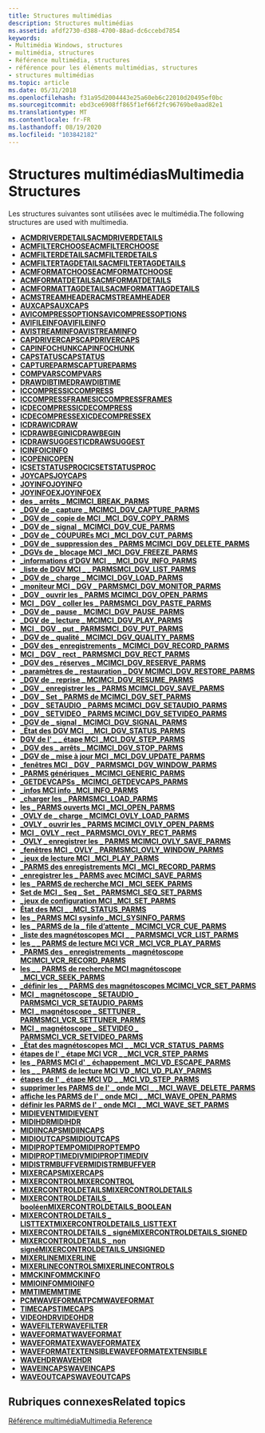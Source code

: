 ```yaml
---
title: Structures multimédias
description: Structures multimédias
ms.assetid: afdf2730-d388-4700-88ad-dc6ccebd7854
keywords:
- Multimédia Windows, structures
- multimédia, structures
- Référence multimédia, structures
- référence pour les éléments multimédias, structures
- structures multimédias
ms.topic: article
ms.date: 05/31/2018
ms.openlocfilehash: f31a95d2004443e25a60eb6c22010d20495ef0bc
ms.sourcegitcommit: ebd3ce6908ff865f1ef66f2fc96769be0aad82e1
ms.translationtype: MT
ms.contentlocale: fr-FR
ms.lasthandoff: 08/19/2020
ms.locfileid: "103842182"
---
```

# <a name="multimedia-structures"></a><span data-ttu-id="16d2c-108">Structures multimédias</span><span class="sxs-lookup"><span data-stu-id="16d2c-108">Multimedia Structures</span></span>

<span data-ttu-id="16d2c-109">Les structures suivantes sont utilisées avec le multimédia.</span><span class="sxs-lookup"><span data-stu-id="16d2c-109">The following structures are used with multimedia.</span></span>

-   [<span data-ttu-id="16d2c-110">**ACMDRIVERDETAILS**</span><span class="sxs-lookup"><span data-stu-id="16d2c-110">**ACMDRIVERDETAILS**</span></span>](/windows/win32/api/msacm/ns-msacm-acmdriverdetails)
-   [<span data-ttu-id="16d2c-111">**ACMFILTERCHOOSE**</span><span class="sxs-lookup"><span data-stu-id="16d2c-111">**ACMFILTERCHOOSE**</span></span>](/windows/win32/api/msacm/ns-msacm-acmfilterchoose)
-   [<span data-ttu-id="16d2c-112">**ACMFILTERDETAILS**</span><span class="sxs-lookup"><span data-stu-id="16d2c-112">**ACMFILTERDETAILS**</span></span>](/windows/win32/api/msacm/ns-msacm-acmfilterdetails)
-   [<span data-ttu-id="16d2c-113">**ACMFILTERTAGDETAILS**</span><span class="sxs-lookup"><span data-stu-id="16d2c-113">**ACMFILTERTAGDETAILS**</span></span>](/windows/win32/api/msacm/ns-msacm-acmfiltertagdetails)
-   [<span data-ttu-id="16d2c-114">**ACMFORMATCHOOSE**</span><span class="sxs-lookup"><span data-stu-id="16d2c-114">**ACMFORMATCHOOSE**</span></span>](/windows/win32/api/msacm/ns-msacm-acmformatchoose)
-   [<span data-ttu-id="16d2c-115">**ACMFORMATDETAILS**</span><span class="sxs-lookup"><span data-stu-id="16d2c-115">**ACMFORMATDETAILS**</span></span>](/windows/win32/api/msacm/ns-msacm-acmformatdetails)
-   [<span data-ttu-id="16d2c-116">**ACMFORMATTAGDETAILS**</span><span class="sxs-lookup"><span data-stu-id="16d2c-116">**ACMFORMATTAGDETAILS**</span></span>](/windows/win32/api/msacm/ns-msacm-acmformattagdetails)
-   [<span data-ttu-id="16d2c-117">**ACMSTREAMHEADER**</span><span class="sxs-lookup"><span data-stu-id="16d2c-117">**ACMSTREAMHEADER**</span></span>](/windows/win32/api/msacm/ns-msacm-acmstreamheader)
-   [<span data-ttu-id="16d2c-118">**AUXCAPS**</span><span class="sxs-lookup"><span data-stu-id="16d2c-118">**AUXCAPS**</span></span>](/windows/win32/api/mmeapi/ns-mmeapi-auxcaps)
-   [<span data-ttu-id="16d2c-119">**AVICOMPRESSOPTIONS**</span><span class="sxs-lookup"><span data-stu-id="16d2c-119">**AVICOMPRESSOPTIONS**</span></span>](/windows/desktop/api/Vfw/ns-vfw-avicompressoptions)
-   [<span data-ttu-id="16d2c-120">**AVIFILEINFO**</span><span class="sxs-lookup"><span data-stu-id="16d2c-120">**AVIFILEINFO**</span></span>](/windows/desktop/api/Vfw/ns-vfw-avifileinfoa)
-   [<span data-ttu-id="16d2c-121">**AVISTREAMINFO**</span><span class="sxs-lookup"><span data-stu-id="16d2c-121">**AVISTREAMINFO**</span></span>](/windows/desktop/api/Vfw/ns-vfw-avistreaminfoa)
-   [<span data-ttu-id="16d2c-122">**CAPDRIVERCAPS**</span><span class="sxs-lookup"><span data-stu-id="16d2c-122">**CAPDRIVERCAPS**</span></span>](/windows/win32/api/vfw/ns-vfw-capdrivercaps)
-   [<span data-ttu-id="16d2c-123">**CAPINFOCHUNK**</span><span class="sxs-lookup"><span data-stu-id="16d2c-123">**CAPINFOCHUNK**</span></span>](/windows/win32/api/vfw/ns-vfw-capinfochunk)
-   [<span data-ttu-id="16d2c-124">**CAPSTATUS**</span><span class="sxs-lookup"><span data-stu-id="16d2c-124">**CAPSTATUS**</span></span>](/windows/win32/api/vfw/ns-vfw-capstatus)
-   [<span data-ttu-id="16d2c-125">**CAPTUREPARMS**</span><span class="sxs-lookup"><span data-stu-id="16d2c-125">**CAPTUREPARMS**</span></span>](/windows/win32/api/vfw/ns-vfw-captureparms)
-   [<span data-ttu-id="16d2c-126">**COMPVARS**</span><span class="sxs-lookup"><span data-stu-id="16d2c-126">**COMPVARS**</span></span>](/windows/desktop/api/Vfw/ns-vfw-compvars)
-   [<span data-ttu-id="16d2c-127">**DRAWDIBTIME**</span><span class="sxs-lookup"><span data-stu-id="16d2c-127">**DRAWDIBTIME**</span></span>](/windows/desktop/api/Vfw/ns-vfw-drawdibtime)
-   [<span data-ttu-id="16d2c-128">**ICCOMPRESS**</span><span class="sxs-lookup"><span data-stu-id="16d2c-128">**ICCOMPRESS**</span></span>](/windows/desktop/api/Vfw/ns-vfw-iccompress)
-   [<span data-ttu-id="16d2c-129">**ICCOMPRESSFRAMES**</span><span class="sxs-lookup"><span data-stu-id="16d2c-129">**ICCOMPRESSFRAMES**</span></span>](/windows/desktop/api/Vfw/ns-vfw-iccompressframes)
-   [<span data-ttu-id="16d2c-130">**ICDECOMPRESS**</span><span class="sxs-lookup"><span data-stu-id="16d2c-130">**ICDECOMPRESS**</span></span>](/windows/desktop/api/Vfw/ns-vfw-icdecompress)
-   [<span data-ttu-id="16d2c-131">**ICDECOMPRESSEX**</span><span class="sxs-lookup"><span data-stu-id="16d2c-131">**ICDECOMPRESSEX**</span></span>](/windows/desktop/api/Vfw/ns-vfw-icdecompressex)
-   [<span data-ttu-id="16d2c-132">**ICDRAW**</span><span class="sxs-lookup"><span data-stu-id="16d2c-132">**ICDRAW**</span></span>](/windows/desktop/api/Vfw/ns-vfw-icdraw)
-   [<span data-ttu-id="16d2c-133">**ICDRAWBEGIN**</span><span class="sxs-lookup"><span data-stu-id="16d2c-133">**ICDRAWBEGIN**</span></span>](/windows/desktop/api/Vfw/ns-vfw-icdrawbegin)
-   [<span data-ttu-id="16d2c-134">**ICDRAWSUGGEST**</span><span class="sxs-lookup"><span data-stu-id="16d2c-134">**ICDRAWSUGGEST**</span></span>](/windows/desktop/api/Vfw/ns-vfw-icdrawsuggest)
-   [<span data-ttu-id="16d2c-135">**ICINFO**</span><span class="sxs-lookup"><span data-stu-id="16d2c-135">**ICINFO**</span></span>](/windows/desktop/api/Vfw/ns-vfw-icinfo)
-   [<span data-ttu-id="16d2c-136">**ICOPEN**</span><span class="sxs-lookup"><span data-stu-id="16d2c-136">**ICOPEN**</span></span>](/windows/desktop/api/Vfw/ns-vfw-icopen)
-   [<span data-ttu-id="16d2c-137">**ICSETSTATUSPROC**</span><span class="sxs-lookup"><span data-stu-id="16d2c-137">**ICSETSTATUSPROC**</span></span>](/windows/desktop/api/Vfw/ns-vfw-icsetstatusproc)
-   [<span data-ttu-id="16d2c-138">**JOYCAPS**</span><span class="sxs-lookup"><span data-stu-id="16d2c-138">**JOYCAPS**</span></span>](/windows/win32/api/joystickapi/ns-joystickapi-joycaps)
-   [<span data-ttu-id="16d2c-139">**JOYINFO**</span><span class="sxs-lookup"><span data-stu-id="16d2c-139">**JOYINFO**</span></span>](/windows/win32/api/joystickapi/ns-joystickapi-joyinfo)
-   [<span data-ttu-id="16d2c-140">**JOYINFOEX**</span><span class="sxs-lookup"><span data-stu-id="16d2c-140">**JOYINFOEX**</span></span>](/windows/win32/api/joystickapi/ns-joystickapi-joyinfoex)
-   [<span data-ttu-id="16d2c-141">**des \_ arrêts \_ MCI**</span><span class="sxs-lookup"><span data-stu-id="16d2c-141">**MCI\_BREAK\_PARMS**</span></span>](mci-break-parms.md)
-   [<span data-ttu-id="16d2c-142">**\_DGV de \_ capture \_ MCI**</span><span class="sxs-lookup"><span data-stu-id="16d2c-142">**MCI\_DGV\_CAPTURE\_PARMS**</span></span>](/windows/desktop/api/Digitalv/ns-digitalv-mci_dgv_capture_parmsa)
-   [<span data-ttu-id="16d2c-143">**\_DGV de \_ copie de MCI \_**</span><span class="sxs-lookup"><span data-stu-id="16d2c-143">**MCI\_DGV\_COPY\_PARMS**</span></span>](/windows/desktop/api/Digitalv/ns-digitalv-mci_dgv_copy_parms)
-   [<span data-ttu-id="16d2c-144">**\_DGV de \_ signal \_ MCI**</span><span class="sxs-lookup"><span data-stu-id="16d2c-144">**MCI\_DGV\_CUE\_PARMS**</span></span>](/windows/desktop/api/Digitalv/ns-digitalv-mci_dgv_cue_parms)
-   [<span data-ttu-id="16d2c-145">**\_DGV de \_ COUPUREs MCI \_**</span><span class="sxs-lookup"><span data-stu-id="16d2c-145">**MCI\_DGV\_CUT\_PARMS**</span></span>](/windows/desktop/api/Digitalv/ns-digitalv-mci_dgv_cut_parms)
-   [<span data-ttu-id="16d2c-146">**\_DGV de \_ suppression des \_ PARMS MCI**</span><span class="sxs-lookup"><span data-stu-id="16d2c-146">**MCI\_DGV\_DELETE\_PARMS**</span></span>](/windows/desktop/api/Digitalv/ns-digitalv-mci_dgv_delete_parms)
-   [<span data-ttu-id="16d2c-147">**\_DGVs de \_ blocage MCI \_**</span><span class="sxs-lookup"><span data-stu-id="16d2c-147">**MCI\_DGV\_FREEZE\_PARMS**</span></span>](/windows/desktop/api/Digitalv/ns-digitalv-mci_dgv_rect_parms)
-   [<span data-ttu-id="16d2c-148">**\_informations d’DGV MCI \_ \_**</span><span class="sxs-lookup"><span data-stu-id="16d2c-148">**MCI\_DGV\_INFO\_PARMS**</span></span>](/windows/desktop/api/Digitalv/ns-digitalv-mci_dgv_info_parmsa)
-   [<span data-ttu-id="16d2c-149">**\_liste de DGV MCI \_ \_ PARMS**</span><span class="sxs-lookup"><span data-stu-id="16d2c-149">**MCI\_DGV\_LIST\_PARMS**</span></span>](/windows/desktop/api/Digitalv/ns-digitalv-mci_dgv_list_parmsa)
-   <span data-ttu-id="16d2c-150">[**\_DGV de \_ charge \_ MCI**](/previous-versions//dd743391(v=vs.85))</span><span class="sxs-lookup"><span data-stu-id="16d2c-150">[**MCI\_DGV\_LOAD\_PARMS**](/previous-versions//dd743391(v=vs.85))</span></span>
-   [<span data-ttu-id="16d2c-151">**\_moniteur MCI \_ DGV \_ PARMS**</span><span class="sxs-lookup"><span data-stu-id="16d2c-151">**MCI\_DGV\_MONITOR\_PARMS**</span></span>](/windows/desktop/api/Digitalv/ns-digitalv-mci_dgv_monitor_parms)
-   [<span data-ttu-id="16d2c-152">**\_DGV \_ ouvrir les \_ PARMS MCI**</span><span class="sxs-lookup"><span data-stu-id="16d2c-152">**MCI\_DGV\_OPEN\_PARMS**</span></span>](/windows/desktop/api/Digitalv/ns-digitalv-mci_dgv_open_parmsa)
-   [<span data-ttu-id="16d2c-153">**MCI \_ DGV \_ coller les \_ PARMS**</span><span class="sxs-lookup"><span data-stu-id="16d2c-153">**MCI\_DGV\_PASTE\_PARMS**</span></span>](/windows/desktop/api/Digitalv/ns-digitalv-mci_dgv_paste_parms)
-   <span data-ttu-id="16d2c-154">[**\_DGV de \_ pause \_ MCI**](/previous-versions//dd743395(v=vs.85))</span><span class="sxs-lookup"><span data-stu-id="16d2c-154">[**MCI\_DGV\_PAUSE\_PARMS**](/previous-versions//dd743395(v=vs.85))</span></span>
-   <span data-ttu-id="16d2c-155">[**\_DGV de \_ lecture \_ MCI**](/previous-versions//dd743396(v=vs.85))</span><span class="sxs-lookup"><span data-stu-id="16d2c-155">[**MCI\_DGV\_PLAY\_PARMS**](/previous-versions//dd743396(v=vs.85))</span></span>
-   <span data-ttu-id="16d2c-156">[**MCI \_ DGV \_ put \_ PARMS**](/previous-versions//dd743397(v=vs.85))</span><span class="sxs-lookup"><span data-stu-id="16d2c-156">[**MCI\_DGV\_PUT\_PARMS**](/previous-versions//dd743397(v=vs.85))</span></span>
-   [<span data-ttu-id="16d2c-157">**\_DGV de \_ qualité \_ MCI**</span><span class="sxs-lookup"><span data-stu-id="16d2c-157">**MCI\_DGV\_QUALITY\_PARMS**</span></span>](/windows/desktop/api/Digitalv/ns-digitalv-mci_dgv_quality_parmsa)
-   [<span data-ttu-id="16d2c-158">**\_DGV des \_ enregistrements \_ MCI**</span><span class="sxs-lookup"><span data-stu-id="16d2c-158">**MCI\_DGV\_RECORD\_PARMS**</span></span>](/windows/desktop/api/Digitalv/ns-digitalv-mci_dgv_record_parms)
-   [<span data-ttu-id="16d2c-159">**MCI \_ DGV \_ rect \_ PARMS**</span><span class="sxs-lookup"><span data-stu-id="16d2c-159">**MCI\_DGV\_RECT\_PARMS**</span></span>](/windows/win32/api/digitalv/ns-digitalv-mci_dgv_rect_parms)
-   [<span data-ttu-id="16d2c-160">**\_DGV des \_ réserves \_ MCI**</span><span class="sxs-lookup"><span data-stu-id="16d2c-160">**MCI\_DGV\_RESERVE\_PARMS**</span></span>](/windows/desktop/api/Digitalv/ns-digitalv-mci_dgv_reserve_parmsa)
-   [<span data-ttu-id="16d2c-161">**\_paramètres de \_ restauration \_ DGV MCI**</span><span class="sxs-lookup"><span data-stu-id="16d2c-161">**MCI\_DGV\_RESTORE\_PARMS**</span></span>](/windows/desktop/api/Digitalv/ns-digitalv-mci_dgv_restore_parmsa)
-   <span data-ttu-id="16d2c-162">[**\_DGV de \_ reprise \_ MCI**](/previous-versions//dd743403(v=vs.85))</span><span class="sxs-lookup"><span data-stu-id="16d2c-162">[**MCI\_DGV\_RESUME\_PARMS**](/previous-versions//dd743403(v=vs.85))</span></span>
-   [<span data-ttu-id="16d2c-163">**\_DGV \_ enregistrer les \_ PARMS MCI**</span><span class="sxs-lookup"><span data-stu-id="16d2c-163">**MCI\_DGV\_SAVE\_PARMS**</span></span>](/windows/desktop/api/Digitalv/ns-digitalv-mci_dgv_save_parmsa)
-   [<span data-ttu-id="16d2c-164">**\_DGV \_ Set \_ PARMS de MCI**</span><span class="sxs-lookup"><span data-stu-id="16d2c-164">**MCI\_DGV\_SET\_PARMS**</span></span>](/windows/desktop/api/Digitalv/ns-digitalv-mci_dgv_set_parms)
-   [<span data-ttu-id="16d2c-165">**\_DGV \_ SETAUDIO \_ PARMS MCI**</span><span class="sxs-lookup"><span data-stu-id="16d2c-165">**MCI\_DGV\_SETAUDIO\_PARMS**</span></span>](/windows/desktop/api/Digitalv/ns-digitalv-mci_dgv_setaudio_parmsa)
-   [<span data-ttu-id="16d2c-166">**\_DGV \_ SETVIDEO \_ PARMS MCI**</span><span class="sxs-lookup"><span data-stu-id="16d2c-166">**MCI\_DGV\_SETVIDEO\_PARMS**</span></span>](/windows/desktop/api/Digitalv/ns-digitalv-mci_dgv_setvideo_parmsa)
-   [<span data-ttu-id="16d2c-167">**\_DGV de \_ signal \_ MCI**</span><span class="sxs-lookup"><span data-stu-id="16d2c-167">**MCI\_DGV\_SIGNAL\_PARMS**</span></span>](/windows/desktop/api/Digitalv/ns-digitalv-mci_dgv_signal_parms)
-   [<span data-ttu-id="16d2c-168">**\_État des DGV MCI \_ \_**</span><span class="sxs-lookup"><span data-stu-id="16d2c-168">**MCI\_DGV\_STATUS\_PARMS**</span></span>](/windows/desktop/api/Digitalv/ns-digitalv-mci_dgv_status_parmsa)
-   [<span data-ttu-id="16d2c-169">**DGV de l' \_ \_ étape MCI \_**</span><span class="sxs-lookup"><span data-stu-id="16d2c-169">**MCI\_DGV\_STEP\_PARMS**</span></span>](/windows/desktop/api/Digitalv/ns-digitalv-mci_dgv_step_parms)
-   <span data-ttu-id="16d2c-170">[**\_DGV des \_ arrêts \_ MCI**](/previous-versions//dd743411(v=vs.85))</span><span class="sxs-lookup"><span data-stu-id="16d2c-170">[**MCI\_DGV\_STOP\_PARMS**](/previous-versions//dd743411(v=vs.85))</span></span>
-   [<span data-ttu-id="16d2c-171">**\_DGV de \_ mise à jour MCI \_**</span><span class="sxs-lookup"><span data-stu-id="16d2c-171">**MCI\_DGV\_UPDATE\_PARMS**</span></span>](/windows/desktop/api/Digitalv/ns-digitalv-mci_dgv_update_parms)
-   [<span data-ttu-id="16d2c-172">**\_fenêtres MCI \_ DGV \_ PARMS**</span><span class="sxs-lookup"><span data-stu-id="16d2c-172">**MCI\_DGV\_WINDOW\_PARMS**</span></span>](/windows/desktop/api/Digitalv/ns-digitalv-mci_dgv_window_parmsa)
-   [<span data-ttu-id="16d2c-173">**\_PARMS génériques \_ MCI**</span><span class="sxs-lookup"><span data-stu-id="16d2c-173">**MCI\_GENERIC\_PARMS**</span></span>](mci-generic-parms.md)
-   [<span data-ttu-id="16d2c-174">**\_GETDEVCAPSs \_ MCI**</span><span class="sxs-lookup"><span data-stu-id="16d2c-174">**MCI\_GETDEVCAPS\_PARMS**</span></span>](mci-getdevcaps-parms.md)
-   [<span data-ttu-id="16d2c-175">**\_infos MCI info \_**</span><span class="sxs-lookup"><span data-stu-id="16d2c-175">**MCI\_INFO\_PARMS**</span></span>](mci-info-parms.md)
-   [<span data-ttu-id="16d2c-176">**\_charger les \_ PARMS**</span><span class="sxs-lookup"><span data-stu-id="16d2c-176">**MCI\_LOAD\_PARMS**</span></span>](mci-load-parms.md)
-   [<span data-ttu-id="16d2c-177">**les \_ PARMS ouverts MCI \_**</span><span class="sxs-lookup"><span data-stu-id="16d2c-177">**MCI\_OPEN\_PARMS**</span></span>](mci-open-parms.md)
-   [<span data-ttu-id="16d2c-178">**\_OVLY de \_ charge \_ MCI**</span><span class="sxs-lookup"><span data-stu-id="16d2c-178">**MCI\_OVLY\_LOAD\_PARMS**</span></span>](mci-ovly-load-parms.md)
-   [<span data-ttu-id="16d2c-179">**\_OVLY \_ ouvrir les \_ PARMS MCI**</span><span class="sxs-lookup"><span data-stu-id="16d2c-179">**MCI\_OVLY\_OPEN\_PARMS**</span></span>](mci-ovly-open-parms.md)
-   [<span data-ttu-id="16d2c-180">**MCI \_ OVLY \_ rect \_ PARMS**</span><span class="sxs-lookup"><span data-stu-id="16d2c-180">**MCI\_OVLY\_RECT\_PARMS**</span></span>](mci-ovly-rect-parms.md)
-   <span data-ttu-id="16d2c-181">[**\_OVLY \_ enregistrer les \_ PARMS MCI**](/previous-versions//dd743447(v=vs.85))</span><span class="sxs-lookup"><span data-stu-id="16d2c-181">[**MCI\_OVLY\_SAVE\_PARMS**](/previous-versions//dd743447(v=vs.85))</span></span>
-   [<span data-ttu-id="16d2c-182">**\_fenêtres MCI \_ OVLY \_ PARMS**</span><span class="sxs-lookup"><span data-stu-id="16d2c-182">**MCI\_OVLY\_WINDOW\_PARMS**</span></span>](mci-ovly-window-parms.md)
-   [<span data-ttu-id="16d2c-183">**\_jeux de lecture MCI \_**</span><span class="sxs-lookup"><span data-stu-id="16d2c-183">**MCI\_PLAY\_PARMS**</span></span>](mci-play-parms.md)
-   [<span data-ttu-id="16d2c-184">**\_PARMS des enregistrements MCI \_**</span><span class="sxs-lookup"><span data-stu-id="16d2c-184">**MCI\_RECORD\_PARMS**</span></span>](mci-record-parms.md)
-   [<span data-ttu-id="16d2c-185">**\_enregistrer les \_ PARMS avec MCI**</span><span class="sxs-lookup"><span data-stu-id="16d2c-185">**MCI\_SAVE\_PARMS**</span></span>](mci-save-parms.md)
-   [<span data-ttu-id="16d2c-186">**les \_ PARMS de recherche MCI \_**</span><span class="sxs-lookup"><span data-stu-id="16d2c-186">**MCI\_SEEK\_PARMS**</span></span>](mci-seek-parms.md)
-   [<span data-ttu-id="16d2c-187">**Set de MCI \_ Seq \_ Set \_ PARMS**</span><span class="sxs-lookup"><span data-stu-id="16d2c-187">**MCI\_SEQ\_SET\_PARMS**</span></span>](mci-seq-set-parms.md)
-   [<span data-ttu-id="16d2c-188">**\_jeux de configuration MCI \_**</span><span class="sxs-lookup"><span data-stu-id="16d2c-188">**MCI\_SET\_PARMS**</span></span>](mci-set-parms.md)
-   [<span data-ttu-id="16d2c-189">**État des MCI \_ \_**</span><span class="sxs-lookup"><span data-stu-id="16d2c-189">**MCI\_STATUS\_PARMS**</span></span>](mci-status-parms.md)
-   [<span data-ttu-id="16d2c-190">**les \_ PARMS MCI sysinfo \_**</span><span class="sxs-lookup"><span data-stu-id="16d2c-190">**MCI\_SYSINFO\_PARMS**</span></span>](mci-sysinfo-parms.md)
-   [<span data-ttu-id="16d2c-191">**les \_ PARMS de la \_ file d’attente \_ MCI**</span><span class="sxs-lookup"><span data-stu-id="16d2c-191">**MCI\_VCR\_CUE\_PARMS**</span></span>](mci-vcr-cue-parms.md)
-   [<span data-ttu-id="16d2c-192">**\_liste des magnétoscopes MCI \_ \_ PARMS**</span><span class="sxs-lookup"><span data-stu-id="16d2c-192">**MCI\_VCR\_LIST\_PARMS**</span></span>](mci-vcr-list-parms.md)
-   [<span data-ttu-id="16d2c-193">**les \_ \_ PARMS de lecture MCI VCR \_**</span><span class="sxs-lookup"><span data-stu-id="16d2c-193">**MCI\_VCR\_PLAY\_PARMS**</span></span>](mci-vcr-play-parms.md)
-   [<span data-ttu-id="16d2c-194">**\_PARMS des \_ enregistrements \_ magnétoscope MCI**</span><span class="sxs-lookup"><span data-stu-id="16d2c-194">**MCI\_VCR\_RECORD\_PARMS**</span></span>](mci-vcr-record-parms.md)
-   [<span data-ttu-id="16d2c-195">**les \_ \_ PARMS de recherche MCI magnétoscope \_**</span><span class="sxs-lookup"><span data-stu-id="16d2c-195">**MCI\_VCR\_SEEK\_PARMS**</span></span>](mci-vcr-seek-parms.md)
-   [<span data-ttu-id="16d2c-196">**\_définir les \_ \_ PARMS des magnétoscopes MCI**</span><span class="sxs-lookup"><span data-stu-id="16d2c-196">**MCI\_VCR\_SET\_PARMS**</span></span>](mci-vcr-set-parms.md)
-   [<span data-ttu-id="16d2c-197">**MCI \_ magnétoscope \_ SETAUDIO \_ PARMS**</span><span class="sxs-lookup"><span data-stu-id="16d2c-197">**MCI\_VCR\_SETAUDIO\_PARMS**</span></span>](mci-vcr-setaudio-parms.md)
-   [<span data-ttu-id="16d2c-198">**MCI \_ magnétoscope \_ SETTUNER \_ PARMS**</span><span class="sxs-lookup"><span data-stu-id="16d2c-198">**MCI\_VCR\_SETTUNER\_PARMS**</span></span>](mci-vcr-settuner-parms.md)
-   [<span data-ttu-id="16d2c-199">**MCI \_ magnétoscope \_ SETVIDEO \_ PARMS**</span><span class="sxs-lookup"><span data-stu-id="16d2c-199">**MCI\_VCR\_SETVIDEO\_PARMS**</span></span>](mci-vcr-setvideo-parms.md)
-   [<span data-ttu-id="16d2c-200">**\_État des magnétoscopes MCI \_ \_**</span><span class="sxs-lookup"><span data-stu-id="16d2c-200">**MCI\_VCR\_STATUS\_PARMS**</span></span>](mci-vcr-status-parms.md)
-   [<span data-ttu-id="16d2c-201">**étapes de l' \_ étape MCI VCR \_ \_**</span><span class="sxs-lookup"><span data-stu-id="16d2c-201">**MCI\_VCR\_STEP\_PARMS**</span></span>](mci-vcr-step-parms.md)
-   [<span data-ttu-id="16d2c-202">**les \_ PARMS MCI d' \_ échappement \_**</span><span class="sxs-lookup"><span data-stu-id="16d2c-202">**MCI\_VD\_ESCAPE\_PARMS**</span></span>](mci-vd-escape-parms.md)
-   [<span data-ttu-id="16d2c-203">**les \_ \_ PARMS de lecture MCI VD \_**</span><span class="sxs-lookup"><span data-stu-id="16d2c-203">**MCI\_VD\_PLAY\_PARMS**</span></span>](mci-vd-play-parms.md)
-   [<span data-ttu-id="16d2c-204">**étapes de l' \_ étape MCI VD \_ \_**</span><span class="sxs-lookup"><span data-stu-id="16d2c-204">**MCI\_VD\_STEP\_PARMS**</span></span>](mci-vd-step-parms.md)
-   [<span data-ttu-id="16d2c-205">**supprimer les PARMS de l' \_ onde MCI \_ \_**</span><span class="sxs-lookup"><span data-stu-id="16d2c-205">**MCI\_WAVE\_DELETE\_PARMS**</span></span>](mci-wave-delete-parms.md)
-   [<span data-ttu-id="16d2c-206">**affiche les PARMS de l' \_ onde MCI \_ \_**</span><span class="sxs-lookup"><span data-stu-id="16d2c-206">**MCI\_WAVE\_OPEN\_PARMS**</span></span>](mci-wave-open-parms.md)
-   [<span data-ttu-id="16d2c-207">**définir les PARMS de l' \_ onde MCI \_ \_**</span><span class="sxs-lookup"><span data-stu-id="16d2c-207">**MCI\_WAVE\_SET\_PARMS**</span></span>](mci-wave-set-parms.md)
-   [<span data-ttu-id="16d2c-208">**MIDIEVENT**</span><span class="sxs-lookup"><span data-stu-id="16d2c-208">**MIDIEVENT**</span></span>](/windows/win32/api/mmeapi/ns-mmeapi-midievent)
-   [<span data-ttu-id="16d2c-209">**MIDIHDR**</span><span class="sxs-lookup"><span data-stu-id="16d2c-209">**MIDIHDR**</span></span>](/windows/win32/api/mmeapi/ns-mmeapi-midihdr)
-   [<span data-ttu-id="16d2c-210">**MIDIINCAPS**</span><span class="sxs-lookup"><span data-stu-id="16d2c-210">**MIDIINCAPS**</span></span>](/windows/win32/api/mmeapi/ns-mmeapi-midiincaps)
-   [<span data-ttu-id="16d2c-211">**MIDIOUTCAPS**</span><span class="sxs-lookup"><span data-stu-id="16d2c-211">**MIDIOUTCAPS**</span></span>](/windows/win32/api/mmeapi/ns-mmeapi-midioutcaps)
-   [<span data-ttu-id="16d2c-212">**MIDIPROPTEMPO**</span><span class="sxs-lookup"><span data-stu-id="16d2c-212">**MIDIPROPTEMPO**</span></span>](/windows/win32/api/mmeapi/ns-mmeapi-midiproptempo)
-   [<span data-ttu-id="16d2c-213">**MIDIPROPTIMEDIV**</span><span class="sxs-lookup"><span data-stu-id="16d2c-213">**MIDIPROPTIMEDIV**</span></span>](/windows/win32/api/mmeapi/ns-mmeapi-midiproptimediv)
-   [<span data-ttu-id="16d2c-214">**MIDISTRMBUFFVER**</span><span class="sxs-lookup"><span data-stu-id="16d2c-214">**MIDISTRMBUFFVER**</span></span>](/windows/win32/api/mmeapi/ns-mmeapi-midistrmbuffver)
-   [<span data-ttu-id="16d2c-215">**MIXERCAPS**</span><span class="sxs-lookup"><span data-stu-id="16d2c-215">**MIXERCAPS**</span></span>](/windows/win32/api/mmeapi/ns-mmeapi-mixercaps)
-   [<span data-ttu-id="16d2c-216">**MIXERCONTROL**</span><span class="sxs-lookup"><span data-stu-id="16d2c-216">**MIXERCONTROL**</span></span>](/windows/win32/api/mmeapi/ns-mmeapi-mixercontrol)
-   [<span data-ttu-id="16d2c-217">**MIXERCONTROLDETAILS**</span><span class="sxs-lookup"><span data-stu-id="16d2c-217">**MIXERCONTROLDETAILS**</span></span>](/windows/win32/api/mmeapi/ns-mmeapi-mixercontroldetails_listtexta)
-   <span data-ttu-id="16d2c-218">[**MIXERCONTROLDETAILS \_ booléen**](/previous-versions//dd757295(v=vs.85))</span><span class="sxs-lookup"><span data-stu-id="16d2c-218">[**MIXERCONTROLDETAILS\_BOOLEAN**](/previous-versions//dd757295(v=vs.85))</span></span>
-   <span data-ttu-id="16d2c-219">[**MIXERCONTROLDETAILS \_ LISTTEXT**](/previous-versions//dd757296(v=vs.85))</span><span class="sxs-lookup"><span data-stu-id="16d2c-219">[**MIXERCONTROLDETAILS\_LISTTEXT**](/previous-versions//dd757296(v=vs.85))</span></span>
-   <span data-ttu-id="16d2c-220">[**MIXERCONTROLDETAILS \_ signé**](/previous-versions//dd757297(v=vs.85))</span><span class="sxs-lookup"><span data-stu-id="16d2c-220">[**MIXERCONTROLDETAILS\_SIGNED**](/previous-versions//dd757297(v=vs.85))</span></span>
-   <span data-ttu-id="16d2c-221">[**MIXERCONTROLDETAILS \_ non signé**](/previous-versions//dd757298(v=vs.85))</span><span class="sxs-lookup"><span data-stu-id="16d2c-221">[**MIXERCONTROLDETAILS\_UNSIGNED**](/previous-versions//dd757298(v=vs.85))</span></span>
-   [<span data-ttu-id="16d2c-222">**MIXERLINE**</span><span class="sxs-lookup"><span data-stu-id="16d2c-222">**MIXERLINE**</span></span>](/windows/win32/api/mmeapi/ns-mmeapi-mixerline)
-   [<span data-ttu-id="16d2c-223">**MIXERLINECONTROLS**</span><span class="sxs-lookup"><span data-stu-id="16d2c-223">**MIXERLINECONTROLS**</span></span>](/windows/win32/api/mmeapi/ns-mmeapi-mixerlinecontrols)
-   [<span data-ttu-id="16d2c-224">**MMCKINFO**</span><span class="sxs-lookup"><span data-stu-id="16d2c-224">**MMCKINFO**</span></span>](/windows/win32/api/mmiscapi/ns-mmiscapi-mmckinfo)
-   <span data-ttu-id="16d2c-225">[**MMIOINFO**](/previous-versions//dd757322(v=vs.85))</span><span class="sxs-lookup"><span data-stu-id="16d2c-225">[**MMIOINFO**](/previous-versions//dd757322(v=vs.85))</span></span>
-   <span data-ttu-id="16d2c-226">[**MMTIME**](/previous-versions//dd757347(v=vs.85))</span><span class="sxs-lookup"><span data-stu-id="16d2c-226">[**MMTIME**](/previous-versions//dd757347(v=vs.85))</span></span>
-   [<span data-ttu-id="16d2c-227">**PCMWAVEFORMAT**</span><span class="sxs-lookup"><span data-stu-id="16d2c-227">**PCMWAVEFORMAT**</span></span>](/windows/win32/api/mmreg/ns-mmreg-pcmwaveformat)
-   [<span data-ttu-id="16d2c-228">**TIMECAPS**</span><span class="sxs-lookup"><span data-stu-id="16d2c-228">**TIMECAPS**</span></span>](/windows/desktop/api/TimeAPI/ns-timeapi-timecaps)
-   [<span data-ttu-id="16d2c-229">**VIDEOHDR**</span><span class="sxs-lookup"><span data-stu-id="16d2c-229">**VIDEOHDR**</span></span>](/windows/desktop/api/Vfw/ns-vfw-videohdr)
-   [<span data-ttu-id="16d2c-230">**WAVEFILTER**</span><span class="sxs-lookup"><span data-stu-id="16d2c-230">**WAVEFILTER**</span></span>](/windows/desktop/api/Mmreg/ns-mmreg-wavefilter)
-   [<span data-ttu-id="16d2c-231">**WAVEFORMAT**</span><span class="sxs-lookup"><span data-stu-id="16d2c-231">**WAVEFORMAT**</span></span>](/windows/win32/api/mmreg/ns-mmreg-waveformat)
-   [<span data-ttu-id="16d2c-232">**WAVEFORMATEX**</span><span class="sxs-lookup"><span data-stu-id="16d2c-232">**WAVEFORMATEX**</span></span>](/windows/win32/api/mmeapi/ns-mmeapi-waveformatex)
-   [<span data-ttu-id="16d2c-233">**WAVEFORMATEXTENSIBLE**</span><span class="sxs-lookup"><span data-stu-id="16d2c-233">**WAVEFORMATEXTENSIBLE**</span></span>](/windows/win32/api/mmreg/ns-mmreg-waveformatextensible)
-   [<span data-ttu-id="16d2c-234">**WAVEHDR**</span><span class="sxs-lookup"><span data-stu-id="16d2c-234">**WAVEHDR**</span></span>](/windows/win32/api/mmeapi/ns-mmeapi-wavehdr)
-   [<span data-ttu-id="16d2c-235">**WAVEINCAPS**</span><span class="sxs-lookup"><span data-stu-id="16d2c-235">**WAVEINCAPS**</span></span>](/windows/win32/api/mmeapi/ns-mmeapi-waveincaps)
-   [<span data-ttu-id="16d2c-236">**WAVEOUTCAPS**</span><span class="sxs-lookup"><span data-stu-id="16d2c-236">**WAVEOUTCAPS**</span></span>](/windows/win32/api/mmeapi/ns-mmeapi-waveoutcaps)

## <a name="related-topics"></a><span data-ttu-id="16d2c-237">Rubriques connexes</span><span class="sxs-lookup"><span data-stu-id="16d2c-237">Related topics</span></span>

<dl> <dt>

[<span data-ttu-id="16d2c-238">Référence multimédia</span><span class="sxs-lookup"><span data-stu-id="16d2c-238">Multimedia Reference</span></span>](multimedia-reference.md)
</dt> </dl>

 

 